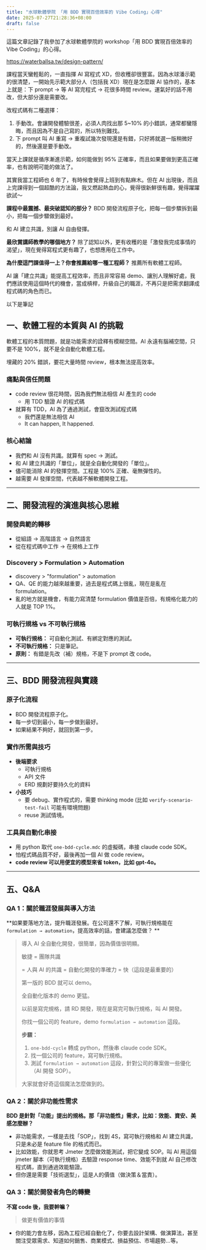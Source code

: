 ```yaml
---
title: "水球軟體學院 「用 BDD 實現百倍效率的 Vibe Coding」心得"
date: 2025-07-27T21:28:36+08:00
draft: false
---
```


這篇文章記錄了我參加了水球軟體學院的 workshop「用 BDD 實現百倍效率的 Vibe Coding」的心得。

https://waterballsa.tw/design-pattern/

課程當天蠻輕鬆的，一直指揮 AI 寫程式 XD，但收穫卻很豐富。因為水球潘示範的很清楚，一開始先示範大部分人（包括我 XD）現在是怎麼跟 AI 協作的，基本上就是：下 prompt → 等 AI 寫完程式 → 花很多時間 review。運氣好的話不用改，但大部分還是需要改。

改程式碼有二種選擇：

1. 手動改。會讓開發體驗很差，必須人肉找出那 5~10% 的小錯誤，通常都蠻隱晦，而且因為不是自己寫的，所以特別難找。
2. 下 prompt 叫 AI 重寫 → 重複試幾次發現還是有錯，只好將就選一版稍微好的，然後還是要手動改。

當天上課就是循序漸進示範，如何能做到 95% 正確率，而且如果要做到更高正確率，也有說明可能的做法了。

其實我當工程師也 6 年了，有時候會覺得上班到有點麻木。但在 AI 出現後，而且上完課得到一個超酷的方法論，我又燃起熱血的心，覺得很新鮮很有趣，覺得躍躍欲試～

**課程中最震撼、最突破認知的部分？**
BDD 開發流程原子化，把每一個步驟拆到最小，把每一個步驟做到最好。

和 AI 建立共識，別讓 AI 自由發揮。

**最欣賞講師教學的哪個地方？**
除了認知以外，更有收穫的是「激發我完成事情的渴望」，現在覺得寫程式更有趣了，也想應用在工作中。

**為什麼這門課值得一上？你會推薦給哪一種工程師？**
推薦所有軟體工程師。

AI 讓「建立共識」能提高工程效率，而且非常容易 demo、讓別人理解好處，我們應該使用這個時代的機會，當成槓桿，升級自己的職涯，不再只是把需求翻譯成程式碼的角色而已。

以下是筆記

## 一、軟體工程的本質與 AI 的挑戰

軟體工程的本質問題，就是功能需求的詮釋有模糊空間。AI 永遠有腦補空間，只要不是 100%，就不是全自動化軟體工程。

埋藏的 20% 錯誤，要花大量時間 review，根本無法提高效率。

### 痛點與信任問題

- code review 很花時間，因為我們無法相信 AI 產生的 code
  - 用 TDD 驗證 AI 的程式碼
- 就算有 TDD，AI 為了通過測試，會竄改測試程式碼
  - 我們還是無法相信 AI
  - It can happen, It happened.

### 核心結論

- 我們和 AI 沒有共識。就算有 spec → 測試。
- 和 AI 建立共識的「單位」，就是全自動化開發的「單位」。
- 儘可能消除 AI 的發揮空間。工程是 100% 正確、毫無彈性的。
- 越需要 AI 發揮空間，代表越不解軟體開發工程。

---

## 二、開發流程的演進與核心思維

### 開發典範的轉移

- 從組語 → 高階語言 → 自然語言
- 從在程式碼中工作 → 在規格上工作

### Discovery > Formulation > Automation

- discovery > "formulation" > automation
- QA、QE 的能力越來越重要，過去是程式碼上很亂，現在是亂在 formulation。
- 亂的地方就是機會，有能力寫清楚 formulation 價值是百倍，有規格化能力的人就是 TOP 1%。

### 可執行規格 vs 不可執行規格

- **可執行規格：** 可自動化測試、有綁定對應的測試。
- **不可執行規格：** 只是筆記。
- **原則：** 有錯是先改（補）規格，不是下 prompt 改 code。

---

## 三、BDD 開發流程與實踐

### 原子化流程

- BDD 開發流程原子化。
- 每一步切到最小，每一步做到最好。
- 如果結果不夠好，就回到第一步。

### 實作所需與技巧

- **後端要求**
  - 可執行規格
  - API 文件
  - ERD 規劃好要持久化的資料
- **小技巧**
  - 要 debug、實作程式的，需要 thinking mode (比如 `verify-scenario-test-fail` 可能有環境問題)
  - reuse 測試情境。

### 工具與自動化串接

- 用 python 取代 `one-bdd-cycle.mdc` 的虛擬碼，串接 claude code SDK。
- 怕程式碼品質不好，最後再加一個 AI 做 code review。
- **code review 可以用便宜的模型來省 token，比如 gpt-4o。**

---

## 五、Q&A

### QA 1：關於職涯發展與導入方法

**如果要落地方法，提升職涯發展。在公司還不了解，可執行規格能在 `formulation → automation`，提高效率的話，會建議怎麼做？ **

> 導入 AI 全自動化開發，很簡單，因為價值很明顯。
>
> 敏捷 = 團隊共識
>
> = 人與 AI 的共識 = 自動化開發的準確力 = 快（這段是最重要的）
>
> 第一版的 BDD 就可以 demo。
>
> 全自動化版本的 demo 更猛。
>
> 以前是寫完規格，請 RD 開發，現在是寫完可執行規格，叫 AI 開發。
>
> 你找一個公司的 feature，demo `formulation → automation` 這段。
>
> **步驟：**
>
> 1. `one-bdd-cycle` 轉成 python，然後串 claude code SDK。
> 2. 找一個公司的 feature，寫可執行規格。
> 3. 測試 `formulation → automation` 這段，針對公司的專案做一些優化（AI 開發 SOP）。
>
> 大家就會好奇這個魔法怎麼做到的。

### QA 2：關於非功能性需求

**BDD 是針對「功能」提出的規格。那「非功能性」需求，比如：效能、資安、美感怎麼辦？**

- 非功能需求，一樣是去找「SOP」，找到 4S，寫可執行規格和 AI 建立共識，只是未必是 feature file 的格式而已。
- 比如效能，你就思考 Jmeter 怎麼做效能測試，把它變成 SOP。叫 AI 用這個 jmeter 腳本（可執行規格）去驗證 response time、效能不到就 AI 自己修改程式碼，直到通過效能驗證。
- 但你還是需要「技術選型」，這是人的價值（做決策＆當責）。

### QA 3：關於開發者角色的轉變

**不寫 code 後，我要幹嘛？**

> 做更有價值的事情

- 你的能力會左移，因為工程已經自動化了，你要去設計架構、做演算法，甚至關注受眾需求、知道如何銷售、商業模式、損益預估、市場趨勢...等。
